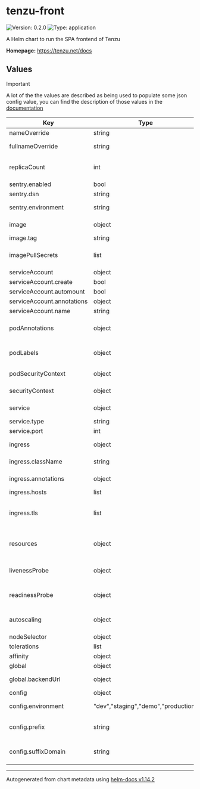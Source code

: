 # tenzu-front

![Version: 0.2.0](https://img.shields.io/badge/Version-0.2.0-informational?style=flat-square)  ![Type: application](https://img.shields.io/badge/Type-application-informational?style=flat-square)

A Helm chart to run the SPA frontend of Tenzu

**Homepage:** <https://tenzu.net/docs>

## Values

> [!IMPORTANT]
> A lot of the the values are described as being used to populate some json config value,
> you can find the description of those values in the [documentation](https://tenzu.net/docs/configuration#configure-tenzu-frontend)

| Key | Type | Default | Description |
|-----|------|---------|-------------|
| nameOverride | string | will use .Chart.Name | Used by name template: to fill the app.kubernetes.io/name label |
| fullnameOverride | string | will use .Release.Name suffixed with name template, if .Release.Name does not already contains it | Used by fullname template: to fill the name of all created kubernetes component |
| replicaCount | int | `1` | number of pod replicas for the frontend Deployment if not using autoscaling see: https://kubernetes.io/docs/concepts/workloads/controllers/replicaset/ |
| sentry.enabled | bool | `false` | Whether to set the environment variable expected by the error tracker |
| sentry.dsn | string | `nil` | Used to populate json config `sentry.dsn` |
| sentry.environment | string | `nil` | Used to populate json config `sentry.environment`, sentry.release will be set using the image.tag value when docker image is built |
| image | object | `{"pullPolicy":"IfNotPresent","repository":"ghcr.io/biru-scop/tenzu-back","tag":"latest"}` | Image to use for the application see: https://kubernetes.io/docs/concepts/containers/images/ |
| image.tag | string | `"latest"` | Overrides the image tag |
| imagePullSecrets | list | `nil` | List of secrets needed to pull an image from a private repository see: https://kubernetes.io/docs/tasks/configure-pod-container/pull-image-private-registry/ |
| serviceAccount | object | `{"annotations":{},"automount":true,"create":true,"name":""}` | service account properties |
| serviceAccount.create | bool | `true` | Specifies whether a service account should be created |
| serviceAccount.automount | bool | `true` | Automatically mount a ServiceAccount's API credentials |
| serviceAccount.annotations | object | `{}` | Annotations to add to the service account |
| serviceAccount.name | string | If create is true, a name is generated using the fullname template, else it will be set to "default" | The name of the service account to use. |
| podAnnotations | object | `{}` | Extra annotation to put on frontend Deployment object see: https://kubernetes.io/docs/concepts/overview/working-with-objects/annotations/ |
| podLabels | object | `{}` | Extra labels to put on frontend Deployment object see: https://kubernetes.io/docs/concepts/overview/working-with-objects/labels/ |
| podSecurityContext | object | `{}` | definition of the pod level securityContext on frontend Deployment object |
| securityContext | object | `{}` | definition of the container level securityContext on frontend Deployment object |
| service | object | `{"port":80,"type":"ClusterIP"}` | see: https://kubernetes.io/docs/concepts/services-networking/service/ |
| service.type | string | `"ClusterIP"` | service type defined for the frontend |
| service.port | int | `80` | service port to access the frontend |
| ingress | object | `{"annotations":{},"className":"","enabled":false,"hosts":[],"tls":[]}` | properties used to define an Ingress see: https://kubernetes.io/docs/concepts/services-networking/ingress/ |
| ingress.className | string | `""` | will be used to set ingressClassName and "kubernetes.io/ingress.class" annotation depending on k8s version |
| ingress.annotations | object | Will set kubernetes.io/ingress.class to ingress.className if needed | ingress annotations, can be "kubernetes.io/ingress.class", "kubernetes.io/tls-acme", "cert-manager.io/cluster-issuer", etc. |
| ingress.hosts | list | `[]` | list of the hosts that will be exposed |
| ingress.tls | list | `[]` | Expect values in format {secretName: "", hosts: []}, If one of the domain in `ingress.hosts` is also defined as `global.backendUrl.host` You must take care to define tls for it if you also set `global.backendUrl.scheme` to "https" |
| resources | object | `{}` | container's resources definition set on every jobs and on the frontend Deployment object, If you want to set it, use the following format: `{limits: {cpu: 100m, memory: 128Mi}, requests: cpu: 100m, memory: 128Mi}}` |
| livenessProbe | object | `{"httpGet":{"path":"/","port":"http"}}` | livenessProbe for the container of the frontend service see: https://kubernetes.io/docs/tasks/configure-pod-container/configure-liveness-readiness-startup-probes/ |
| readinessProbe | object | `{"httpGet":{"path":"/","port":"http"}}` | readinessProbe for the container of the frontend service see: https://kubernetes.io/docs/tasks/configure-pod-container/configure-liveness-readiness-startup-probes/ |
| autoscaling | object | `{"enabled":false,"maxReplicas":100,"minReplicas":1,"targetCPUUtilizationPercentage":80,"targetMemoryUtilizationPercentage":80}` | Whether to define a HorizontalPodAutoscaler with the following scaling properties on cpu and memory consumption see: https://kubernetes.io/docs/concepts/workloads/autoscaling/ |
| nodeSelector | object | `{}` | nodeSelector pod property for the frontend Deployment object |
| tolerations | list | `[]` | tolerations pod property for the frontend Deployment object |
| affinity | object | `{}` | affinity pod property for the frontend Deployment object |
| global | object | `{"backendUrl":{"host":null,"scheme":"https","websocketScheme":"wss"}}` | global values to share properties among charts. |
| global.backendUrl | object | `{"host":null,"scheme":"https","websocketScheme":"wss"}` | url used to serve the backend, will be used to set json config `api.baseDomain`, `api.scheme` and `wsUrl` |
| config | object | `{"environment":"production","prefix":"v1","suffixDomain":"api"}` | used to populate configuration file |
| config.environment | "dev","staging","demo","production" | `"production"` | name of the environnement, will change the content of the application banner (only production has no displayed banner) |
| config.prefix | string | `"v1"` | used in backend api url path, modify only for advanced use cases where you really need to rewrite the url, you'll need heavy reverse proxy config if you want to change this |
| config.suffixDomain | string | `"api"` | used in backend api url path, modify only for advanced use cases where you really need to rewrite the url, you'll need heavy reverse proxy config if you want to change this |

----------------------------------------------
Autogenerated from chart metadata using [helm-docs v1.14.2](https://github.com/norwoodj/helm-docs/releases/v1.14.2)